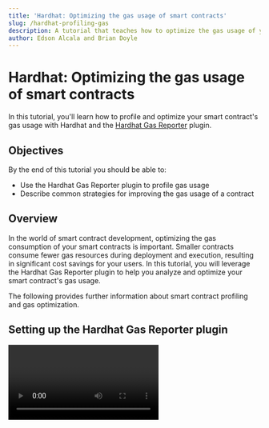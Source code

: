 ```yaml
---
title: 'Hardhat: Optimizing the gas usage of smart contracts'
slug: /hardhat-profiling-gas
description: A tutorial that teaches how to optimize the gas usage of your smart contracts using Hardhat.
author: Edson Alcala and Brian Doyle
---
```


# Hardhat: Optimizing the gas usage of smart contracts

In this tutorial, you'll learn how to profile and optimize your smart contract's gas usage with Hardhat and the [Hardhat Gas Reporter] plugin.



## Objectives

By the end of this tutorial you should be able to:

- Use the Hardhat Gas Reporter plugin to profile gas usage
- Describe common strategies for improving the gas usage of a contract



## Overview

In the world of smart contract development, optimizing the gas consumption of your smart contracts is important. Smaller contracts consume fewer gas resources during deployment and execution, resulting in significant cost savings for your users. In this tutorial, you will leverage the Hardhat Gas Reporter plugin to help you analyze and optimize your smart contract's gas usage.

The following provides further information about smart contract profiling and gas optimization.

## Setting up the Hardhat Gas Reporter plugin

<Video videoId='867220421' title='Installing the Gas Analyzer' />

The Hardhat Gas Reporter plugin is an invaluable tool for profiling gas usage in your smart contracts. It allows you to gain insights into the gas consumption of various contract functions, making it easier to identify potential optimization opportunities. This tool is particularly useful during development when you want to ensure your contracts are as gas-efficient as possible.

To install, run `npm install -D hardhat-gas-reporter`.

Then, import `hardhat-gas-reporter` in `hardhat.config.ts`:

```solidity
import "hardhat-gas-reporter"
```

Configure the plugin in the `hardhat.config.ts` file:

```tsx
const config: HardhatUserConfig = {
  // ....
  gasReporter: {
    enabled: true,
  },
};
```

When finished, you are ready to use the plugin.

## Your first gas profiling

Create a contract called `Store` with the following settings:

```solidity
// SPDX-License-Identifier: UNLICENSED
pragma solidity ^0.8.19;

contract Store {
    address public owner;
    uint256 public numberOfItems;

    struct Item {
        uint256 id;
        string description;
        uint256 price;
    }

    // id => item
    mapping(uint256 => Item) public items;

    constructor() {
        owner = msg.sender;
    }

    function addItem(string memory description, uint256 price) external {
        require(msg.sender == owner, "invalid owner");

        numberOfItems++;

        items[numberOfItems] = Item(
            numberOfItems,
            description,
            price
        );
    }
}

```

Add a test file called `Store.test.ts` in order to test the gas reporter plugin. The test file should contain the following:

```tsx
import { expect } from 'chai';
import { ethers } from 'hardhat';
import { HardhatEthersSigner } from '@nomicfoundation/hardhat-ethers/signers';

import { Store, Store__factory } from '../typechain-types';

describe('Store tests', function () {
  let instance: Store;
  let owner: HardhatEthersSigner;

  before(async () => {
    const signers = await ethers.getSigners();
    owner = signers[0];
    instance = await new Store__factory().connect(owner).deploy();
  });

  it('should add an item', async () => {
    const description = 'TShirt';
    const price = ethers.parseEther('1');

    await instance.addItem(description, price);

    expect(await instance.numberOfItems()).to.equal(1);
  });
});
```

Run `npx hardhat test`. The following report appears:

```
·------------------------|---------------------------|---------------|-----------------------------·
|  Solc version: 0.8.18  ·  Optimizer enabled: true  ·  Runs: 10000  ·  Block limit: 30000000 gas  │
·························|···························|···············|······························
|  Methods                                                                                         │
·············|···········|·············|·············|···············|···············|··············
|  Contract  ·  Method   ·  Min        ·  Max        ·  Avg          ·  # calls      ·  usd (avg)  │
·············|···········|·············|·············|···············|···············|··············
|  Store     ·  addItem  ·          -  ·          -  ·       113601  ·            1  ·          -  │
·············|···········|·············|·············|···············|···············|··············
|  Deployments           ·                                           ·  % of limit   ·             │
·························|·············|·············|···············|···············|··············
|  Store                 ·          -  ·          -  ·       428837  ·        1.4 %  ·          -  │
·------------------------|-------------|-------------|---------------|---------------|-------------·
```

The reporter provides a detailed overview of the gas costs for the function `addItem` and the deployment costs.

## Common strategies to optimize contract sizes

<Video videoId='867222700' title='Improving Gas Usage' />

After performing the first gas profiling, you can start ideating strategies to improve the gas costs. These strategies are certainly vast and this tutorial only covers some basic examples.

### Using the optimizer

From the previous report, you can identify that the optimizer of the project has a value of 10000 runs. This means the deployment costs will be more expensive. However, if you modify that value to 200, you get:

```
·------------------------|---------------------------|-------------|-----------------------------·
|  Solc version: 0.8.18  ·  Optimizer enabled: true  ·  Runs: 200  ·  Block limit: 30000000 gas  │
·························|···························|·············|······························
|  Methods                                                                                       │
·············|···········|·············|·············|·············|···············|··············
|  Contract  ·  Method   ·  Min        ·  Max        ·  Avg        ·  # calls      ·  usd (avg)  │
·············|···········|·············|·············|·············|···············|··············
|  Store     ·  addItem  ·          -  ·          -  ·     113619  ·            1  ·          -  │
·············|···········|·············|·············|·············|···············|··············
|  Deployments           ·                                         ·  % of limit   ·             │
·························|·············|·············|·············|···············|··············
|  Store                 ·          -  ·          -  ·     357505  ·        1.2 %  ·          -  │
·------------------------|-------------|-------------|-------------|---------------|-------------·
```

This automatically gives you some improvements for deployment gas costs but slightly more for transaction executions.

### Using immutable variables

In our `Store` contract, you can identify certain variables that are only set during the creation of the contract. This means that an opportunity is possible to turn those variables into immutable, since immutable variables can still be assigned at construction time.

If you modify the `Store` contract to:

```solidity
// SPDX-License-Identifier: UNLICENSED
pragma solidity ^0.8.19;

contract Store {
    address immutable owner;
    uint256 public numberOfItems;

    struct Item {
        uint256 id;
        string description;
        uint256 price;
    }

    // id => item
    mapping(uint256 => Item) public items;

    constructor() {
        owner = msg.sender;
    }

    function addItem(string memory description, uint256 price) external {
        require(msg.sender == owner, "invalid owner");

        numberOfItems++;

        items[numberOfItems] = Item(
            numberOfItems,
            description,
            price
        );
    }
}
```

Then, run the gas reporter. You should see:

```
·------------------------|---------------------------|-------------|-----------------------------·
|  Solc version: 0.8.18  ·  Optimizer enabled: true  ·  Runs: 200  ·  Block limit: 30000000 gas  │
·························|···························|·············|······························
|  Methods                                                                                       │
·············|···········|·············|·············|·············|···············|··············
|  Contract  ·  Method   ·  Min        ·  Max        ·  Avg        ·  # calls      ·  usd (avg)  │
·············|···········|·············|·············|·············|···············|··············
|  Store     ·  addItem  ·          -  ·          -  ·     111525  ·            1  ·          -  │
·············|···········|·············|·············|·············|···············|··············
|  Deployments           ·                                         ·  % of limit   ·             │
·························|·············|·············|·············|···············|··············
|  Store                 ·          -  ·          -  ·     329580  ·        1.1 %  ·          -  │
·------------------------|-------------|-------------|-------------|---------------|-------------·
```

Which already presents some improvements.

### Avoid unnecessary data storage

Storing data and not storing data in a smart contract is a design decision that has pros and cons. Some of the pros are certainly that all the information is stored in the smart contract and you don't necessarily need to rely on events or any other service to access the storage of a contract. However, the cons of storing all the information on the contract is the fact that it will be more expensive to perform actions against the smart contract.

In the `Store` smart contract, you have the following:

```solidity
struct Item {
        uint256 id;
        string description;
        uint256 price;
    }

// id => item
mapping(uint256 => Item) public items;
```

Looking closely, you can see that the `Id` of the `Item` struct and the `id` used in the mapping are similar. You can avoid duplicating this information by removing the id of the `Item` struct.

The contract looks like:

```solidity
// SPDX-License-Identifier: UNLICENSED
pragma solidity ^0.8.19;

contract Store {
    address immutable owner;
    uint256 public numberOfItems;

    struct Item {
        string description;
        uint256 price;
    }

    // id => item
    mapping(uint256 => Item) public items;

    constructor() {
        owner = msg.sender;
    }

    function addItem(string memory description, uint256 price) external {
        require(msg.sender == owner, "invalid owner");

        numberOfItems++;

        items[numberOfItems] = Item(
            description,
            price
        );
    }
}
```

If you run the gas reporter, you then get:

```
·------------------------|---------------------------|-------------|-----------------------------·
|  Solc version: 0.8.18  ·  Optimizer enabled: true  ·  Runs: 200  ·  Block limit: 30000000 gas  │
·························|···························|·············|······························
|  Methods                                                                                       │
·············|···········|·············|·············|·············|···············|··············
|  Contract  ·  Method   ·  Min        ·  Max        ·  Avg        ·  # calls      ·  usd (avg)  │
·············|···········|·············|·············|·············|···············|··············
|  Store     ·  addItem  ·          -  ·          -  ·      89371  ·            1  ·          -  │
·············|···········|·············|·············|·············|···············|··············
|  Deployments           ·                                         ·  % of limit   ·             │
·························|·············|·············|·············|···············|··············
|  Store                 ·          -  ·          -  ·     322251  ·        1.1 %  ·          -  │
·------------------------|-------------|-------------|-------------|---------------|-------------·
```

This presents another improvement in the gas consumption of the `Store` smart contract. However, you can go further and instead of storing the items in a `mapping`, you can simply emit `events` and use the events as a cheap form of storage.

For instance, you can modify the contract to look like:

```solidity
// SPDX-License-Identifier: UNLICENSED
pragma solidity ^0.8.19;

contract Store {
    address immutable owner;
    uint256 public numberOfItems;

    struct Item {
        string description;
        uint256 price;
    }

    event ItemCreated(uint256 id, Item item);

    constructor() {
        owner = msg.sender;
    }

    function addItem(string memory description, uint256 price) external {
        require(msg.sender == owner, "invalid owner");

        numberOfItems++;

        emit ItemCreated(numberOfItems, Item(description, price));
    }
}
```

Notice how instead of storing the items, you emit an `ItemCreated` event, which reduces the gas costs for deployment and execution:

```
·------------------------|---------------------------|-------------|-----------------------------·
|  Solc version: 0.8.18  ·  Optimizer enabled: true  ·  Runs: 200  ·  Block limit: 30000000 gas  │
·························|···························|·············|······························
|  Methods                                                                                       │
·············|···········|·············|·············|·············|···············|··············
|  Contract  ·  Method   ·  Min        ·  Max        ·  Avg        ·  # calls      ·  usd (avg)  │
·············|···········|·············|·············|·············|···············|··············
|  Store     ·  addItem  ·          -  ·          -  ·      47315  ·            1  ·          -  │
·············|···········|·············|·············|·············|···············|··············
|  Deployments           ·                                         ·  % of limit   ·             │
·························|·············|·············|·············|···············|··············
|  Store                 ·          -  ·          -  ·     208252  ·        0.7 %  ·          -  │
·------------------------|-------------|-------------|-------------|---------------|-------------·
```

As you can see, the improvements in terms of gas consumption are significant. However, the draw back is that now in order to access all of the items, you must go through all of the `ItemCreated` events emitted by the contract.

### Using custom errors

Another common way to optimize gas costs is by removing `require`s and use custom errors. For instance, you can do the following:

```solidity
// SPDX-License-Identifier: UNLICENSED
pragma solidity ^0.8.19;

contract Store {
    address immutable owner;
    uint256 public numberOfItems;

    error InvalidOwner();

    struct Item {
        string description;
        uint256 price;
    }

    event ItemCreated(uint256 id, Item item);

    constructor() {
        owner = msg.sender;
    }

    function addItem(string memory description, uint256 price) external {
        if(msg.sender != owner){
            revert InvalidOwner();
        }

        numberOfItems++;

        emit ItemCreated(numberOfItems, Item(description, price));
    }
}
```

Which gives you the following report:

```
·------------------------|---------------------------|-------------|-----------------------------·
|  Solc version: 0.8.18  ·  Optimizer enabled: true  ·  Runs: 200  ·  Block limit: 30000000 gas  │
·························|···························|·············|······························
|  Methods                                                                                       │
·············|···········|·············|·············|·············|···············|··············
|  Contract  ·  Method   ·  Min        ·  Max        ·  Avg        ·  # calls      ·  usd (avg)  │
·············|···········|·············|·············|·············|···············|··············
|  Store     ·  addItem  ·          -  ·          -  ·      47315  ·            1  ·          -  │
·············|···········|·············|·············|·············|···············|··············
|  Deployments           ·                                         ·  % of limit   ·             │
·························|·············|·············|·············|···············|··············
|  Store                 ·          -  ·          -  ·     200683  ·        0.7 %  ·          -  │
·------------------------|-------------|-------------|-------------|---------------|-------------·
```

Notice the improvement in deployment gas costs.

## Conclusion

In this tutorial, you've learned some common strategies to profile and optimize the gas usage of your smart contracts using the Hardhat development environment and the Hardhat Gas Reporter plugin. By implementing these strategies and leveraging the Hardhat Gas Reporter plugin, you can create more efficient and cost-effective smart contracts for the benefit of the users, since this means less gas costs.

---

[Hardhat Gas Reporter]: https://www.npmjs.com/package/hardhat-gas-reporter
